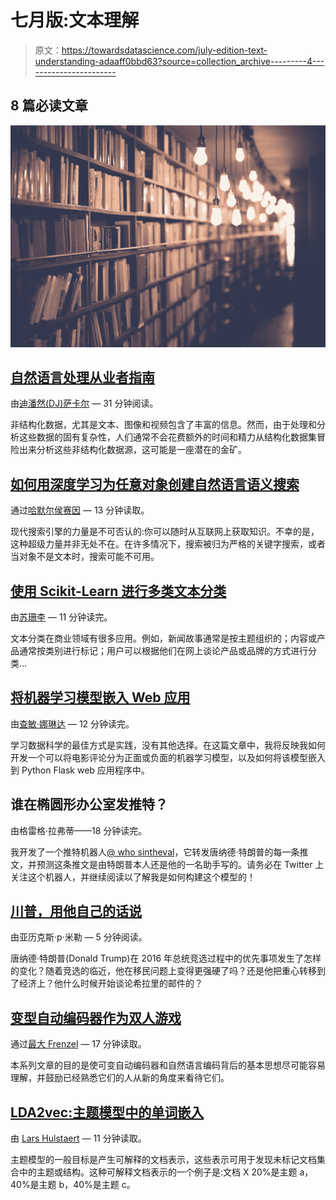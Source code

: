# 七月版:文本理解

> 原文：<https://towardsdatascience.com/july-edition-text-understanding-adaaff0bbd63?source=collection_archive---------4----------------------->

## 8 篇必读文章

![](img/ccd1c0026efd92f6323f88c16f088e34.png)

## [自然语言处理从业者指南](/a-practitioners-guide-to-natural-language-processing-part-i-processing-understanding-text-9f4abfd13e72)

由[迪潘然(DJ)萨卡尔](https://medium.com/u/6278d12b0682?source=post_page-----adaaff0bbd63--------------------------------) — 31 分钟阅读。

非结构化数据，尤其是文本、图像和视频包含了丰富的信息。然而，由于处理和分析这些数据的固有复杂性，人们通常不会花费额外的时间和精力从结构化数据集冒险出来分析这些非结构化数据源，这可能是一座潜在的金矿。

## [如何用深度学习为任意对象创建自然语言语义搜索](/semantic-code-search-3cd6d244a39c)

通过[哈默尔侯赛因](https://medium.com/u/2f23c8eb1e49?source=post_page-----adaaff0bbd63--------------------------------) — 13 分钟读取。

现代搜索引擎的力量是不可否认的:你可以随时从互联网上获取知识。不幸的是，这种超级力量并非无处不在。在许多情况下，搜索被归为严格的关键字搜索，或者当对象不是文本时，搜索可能不可用。

## [使用 Scikit-Learn 进行多类文本分类](/multi-class-text-classification-with-scikit-learn-12f1e60e0a9f)

由[苏珊李](https://medium.com/u/731d8566944a?source=post_page-----adaaff0bbd63--------------------------------) — 11 分钟读完。

文本分类在商业领域有很多应用。例如，新闻故事通常是按主题组织的；内容或产品通常按类别进行标记；用户可以根据他们在网上谈论产品或品牌的方式进行分类…

## [将机器学习模型嵌入 Web 应用](/embedding-machine-learning-models-to-web-apps-part-1-6ab7b55ee428)

由[查敏·娜琳达](https://medium.com/u/2b7189f3d752?source=post_page-----adaaff0bbd63--------------------------------) — 12 分钟读完。

学习数据科学的最佳方式是实践，没有其他选择。在这篇文章中，我将反映我如何开发一个可以将电影评论分为正面或负面的机器学习模型，以及如何将该模型嵌入到 Python Flask web 应用程序中。

## 谁在椭圆形办公室发推特？

由格雷格·拉弗蒂——18 分钟读完。

我开发了一个推特机器人[@ who sintheval](https://twitter.com/whosintheoval)，它转发唐纳德·特朗普的每一条推文，并预测这条推文是由特朗普本人还是他的一名助手写的。请务必在 Twitter 上关注这个机器人，并继续阅读以了解我是如何构建这个模型的！

## [川普，用他自己的话说](/trump-in-his-own-words-62af05ad76d4)

由亚历克斯·p·米勒 — 5 分钟阅读。

唐纳德·特朗普(Donald Trump)在 2016 年总统竞选过程中的优先事项发生了怎样的变化？随着竞选的临近，他在移民问题上变得更强硬了吗？还是他把重心转移到了经济上？他什么时候开始谈论希拉里的邮件的？

## [变型自动编码器作为双人游戏](/the-variational-autoencoder-as-a-two-player-game-part-i-4c3737f0987b)

通过[最大 Frenzel](https://medium.com/u/1ac593c7124f?source=post_page-----adaaff0bbd63--------------------------------) — 17 分钟读取。

本系列文章的目的是使可变自动编码器和自然语言编码背后的基本思想尽可能容易理解，并鼓励已经熟悉它们的人从新的角度来看待它们。

## [LDA2vec:主题模型中的单词嵌入](/lda2vec-word-embeddings-in-topic-models-4ee3fc4b2843)

由 [Lars Hulstaert](https://medium.com/u/247991304a87?source=post_page-----adaaff0bbd63--------------------------------) — 11 分钟读取。

主题模型的一般目标是产生可解释的文档表示，这些表示可用于发现未标记文档集合中的主题或结构。这种可解释文档表示的一个例子是:文档 X 20%是主题 a，40%是主题 b，40%是主题 c。